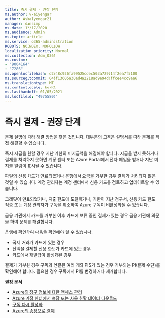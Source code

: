 ```yaml
---
title: 즉시 결제 - 권장 단계
ms.author: v-aiyengar
author: AshaIyengar21
manager: dansimp
ms.date: 12/17/2020
ms.audience: Admin
ms.topic: article
ms.service: o365-administration
ROBOTS: NOINDEX, NOFOLLOW
localization_priority: Normal
ms.collection: Adm_O365
ms.custom:
- "9004164"
- "7286"
ms.openlocfilehash: d2e48c926fa99525cdec503a729b14f2ea7f5100
ms.sourcegitcommit: 04bf13605a30ad4a2218ad9e94dcffcee4cc9aa6
ms.translationtype: MT
ms.contentlocale: ko-KR
ms.lasthandoff: 01/05/2021
ms.locfileid: "49755805"
---
```

# <a name="make-immediate-payment---recommended-steps"></a>즉시 결제 - 권장 단계

문제 설명에 따라 해결 방법을 찾은 것입니다. 대부분의 고객은 설명서를 따라 문제를 직접 해결할 수 있습니다.

즉시 지급을 원할 경우 지난 기한의 미지급액을 해결해야 합니다. 지급을 받지 못하거나 결제를 처리하지 못하면 계정 센터 또는 Azure Portal에서 전자 메일을 받거나 지난 미지불 알림이 표시될 수 있습니다. 

파일의 신용 카드가 만료되었거나 은행에서 요금을 거부한 경우 결제가 처리되지 않은 것일 수 있습니다. 계정 관리자는 계정 센터에서 신용 카드를 검토하고 업데이트할 수 있습니다. 

크레딧이 만료되었거나, 지출 한도에 도달하거나, 기한이 지난 청구서, 신용 카드 한도 적중 또는 계정 관리자가 구독을 취소하여 Azure 구독이 비활성화될 수 있습니다.  

금융 기관에서 카드를 거부한 이후 카드에 보류 중인 결제가 있는 경우 금융 기관에 의문을 하여 문제를 해결합니다.  

은행에 확인하여 다음을 확인해야 할 수 있습니다.

- 국제 거래가 카드에 있는 경우 
- 잔액을 결제할 신용 한도가 카드에 있는 경우 
- 카드에서 재발급이 활성화된 경우 

결제가 거부된 경우 구독과 연결된 여러 개의 PIS가 있는 경우 거부되는 PI(결제 수단)를 확인해야 합니다. 필요한 경우 구독에서 PI를 변경하거나 제거합니다. 

**권장 문서** 

- [Azure의 청구 정보에 대한 액세스 관리](https://docs.microsoft.com/azure/billing/billing-manage-access?WT.mc_id=Portal-Microsoft_Azure_Support)
- [Azure 계정 센터에서 송장 또는 사용 현황 데이터 다운로드](https://docs.microsoft.com/azure/billing/billing-download-azure-invoice-daily-usage-date?WT.mc_id=Portal-Microsoft_Azure_Support)
- [구독 다시 활성화](https://docs.microsoft.com/azure/billing/billing-subscription-become-disable?WT.mc_id=Portal-Microsoft_Azure_Support)
- [Azure의 송장으로 결제](https://docs.microsoft.com/azure/cost-management-billing/manage/pay-by-invoice) 